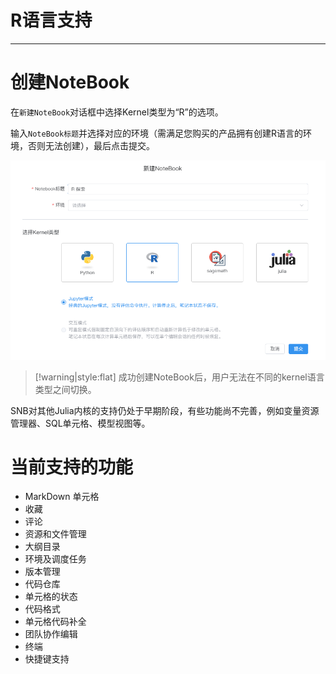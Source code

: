 # R语言支持

<!-- 7101752 -->
---

# 创建NoteBook

在`新建NoteBook`对话框中选择Kernel类型为“R”的选项。

输入`NoteBook标题`并选择对应的环境（需满足您购买的产品拥有创建R语言的环境，否则无法创建），最后点击提交。

![图 3](../images/r%20kern.png)  


> [!warning|style:flat]
> 成功创建NoteBook后，用户无法在不同的kernel语言类型之间切换。

SNB对其他Julia内核的支持仍处于早期阶段，有些功能尚不完善，例如变量资源管理器、SQL单元格、模型视图等。

# 当前支持的功能

- MarkDown 单元格
- 收藏
- 评论
- 资源和文件管理
- 大纲目录
- 环境及调度任务
- 版本管理
- 代码仓库
- 单元格的状态
- 代码格式
- 单元格代码补全
- 团队协作编辑
- 终端
- 快捷键支持